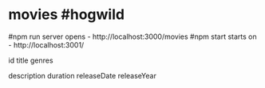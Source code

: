 # movies #hogwild

#npm run server opens - http://localhost:3000/movies
#npm start starts on - http://localhost:3001/

id
title
genres

description
duration
releaseDate
releaseYear

